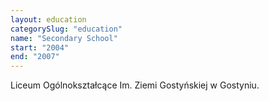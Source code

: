 ```yaml
---
layout: education
categorySlug: "education"
name: "Secondary School"
start: "2004"
end: "2007"
---
```

Liceum Ogólnokształcące Im. Ziemi Gostyńskiej w Gostyniu.
